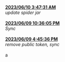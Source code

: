 <strong><ins>
2023/06/10 3:47:31 AM
</strong></ins><br><em>
update spider jar
</em><br><br>
<strong><ins> 2023/06/09 10:36:05 PM </strong></ins><br><em> Sync </em><br><br> <strong><ins> 2023/06/09 4:45:36 PM </strong></ins><br><em> remove public token, sync </em><br><br> a

